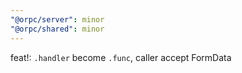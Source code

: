 ```yaml
---
"@orpc/server": minor
"@orpc/shared": minor
---
```


feat!: `.handler` become `.func`, caller accept FormData
